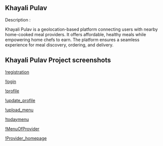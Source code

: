 ## Khayali Pulav 
Description : 

Khayali Pulav is a geolocation-based platform connecting users with nearby home-cooked meal providers.
It offers affordable, healthy meals while empowering home chefs to earn. The platform ensures a seamless
experience for meal discovery, ordering, and delivery.



## Khayali Pulav Project screenshots
[!registration](src/main/resources/static/images/project_screenshots/register_page.png)

[!login](src/main/resources/static/images/project_screenshots/Login_page.png)

[!profile](src/main/resources/static/images/project_screenshots/Profile.png)

[!update_profile](src/main/resources/static/images/project_screenshots/Update_profile.png)

[!upload_menu](src/main/resources/static/images/project_screenshots/UploadMenu.png)

[!todaymenu](src/main/resources/static/images/project_screenshots/Today_menu.png)

[!MenuOfProvider](src/main/resources/static/images/project_screenshots/MenuOfProvider.png)

[!Provider_homepage](src/main/resources/static/images/project_screenshots/Provider_homepage.png)

